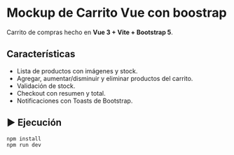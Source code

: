 # Mockup de Carrito Vue con boostrap

Carrito de compras hecho en **Vue 3 + Vite + Bootstrap 5**.

## Características
- Lista de productos con imágenes y stock.
- Agregar, aumentar/disminuir y eliminar productos del carrito.
- Validación de stock.
- Checkout con resumen y total.
- Notificaciones con Toasts de Bootstrap.


## ▶️ Ejecución
```bash
npm install
npm run dev